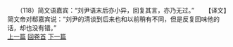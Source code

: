 　　（118）简文语嘉宾：“刘尹语末后亦小异，回复其言，亦乃无过。”
　　【译文】简文帝对郗嘉宾说：“刘尹的清谈到后来也和以前稍有不同，但是反复回味他的话，却也没有错。”
<br>[上一篇](08_117) [回卷首](08_000) [下一篇](08_119)
